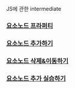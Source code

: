 JS에 관한 intermediate


### [요소노드 프라퍼티](https://yunaaa0620.tistory.com/26)
### [요소노드 추가하기](https://yunaaa0620.tistory.com/27)
### [요소노드 삭제&이동하기](https://yunaaa0620.tistory.com/28)
### [요소노드 추가 실습하기](https://yunaaa0620.tistory.com/29)


